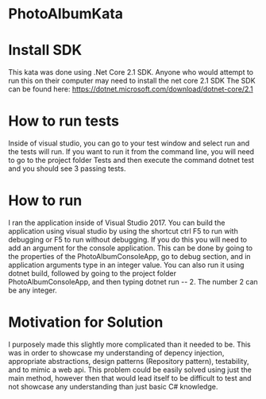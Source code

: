 # PhotoAlbumKata

# Install SDK
This kata was done using .Net Core 2.1 SDK. Anyone who would attempt to run this on their computer may need to install the net core 2.1 SDK
The SDK can be found here: https://dotnet.microsoft.com/download/dotnet-core/2.1

# How to run tests
Inside of visual studio, you can go to your test window and select run and the tests will run. If you want to run it from the command line, you will need to go to the project folder Tests and then execute the command dotnet test and you should see 3 passing tests.

# How to run
I ran the application inside of Visual Studio 2017. You can build the application using visual studio by using the shortcut ctrl F5 to
run with debugging or F5 to run without debugging. If you do this you will need to add an argument for the console application.
This can be done by going to the properties of the PhotoAlbumConsoleApp, go to debug section, and in application arguments type in
an integer value. You can also run it using dotnet build, followed by going to the project folder PhotoAlbumConsoleApp, and then typing
dotnet run -- 2. The number 2 can be any integer.

# Motivation for Solution
I purposely made this slightly more complicated than it needed to be. This was in order to showcase my understanding of depency injection, appropriate abstractions, design patterns (Repository pattern), testability, and to mimic a web api. This problem could be easily solved using just the main method, however then that would lead itself to be difficult to test and not showcase any understanding than just basic
C# knowledge.
